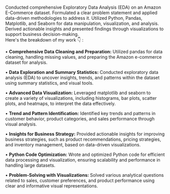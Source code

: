 Conducted comprehensive Exploratory Data Analysis (EDA) on an Amazon E-Commerce dataset. Formulated a clear problem statement and applied data-driven methodologies to address it. Utilized Python, Pandas, Matplotlib, and Seaborn for data manipulation, visualization, and analysis. Derived actionable insights and presented findings through visualizations to support business decision-making.                            
Here's the breakdown of my work 👇 :

• **Comprehensive Data Cleaning and Preparation:** Utilized pandas for data cleaning, handling missing values, and preparing the Amazon e-commerce dataset for analysis.

• **Data Exploration and Summary Statistics:** Conducted exploratory data analysis (EDA) to uncover insights, trends, and patterns within the dataset using summary statistics, and visual tools.

• **Advanced Data Visualization:** Leveraged matplotlib and seaborn to create a variety of visualizations, including histograms, bar plots, scatter plots, and heatmaps, to interpret the data effectively.

• **Trend and Pattern Identification:** Identified key trends and patterns in customer behavior, product categories, and sales performance through visual analysis.

• **Insights for Business Strategy:** Provided actionable insights for improving business strategies, such as product recommendations, pricing strategies, and inventory management, based on data-driven visualizations.

• **Python Code Optimization:** Wrote and optimized Python code for efficient data processing and visualization, ensuring scalability and performance in handling large datasets.

• **Problem-Solving with Visualizations:** Solved various analytical questions related to sales, customer preferences, and product performance using clear and informative visual representations.
